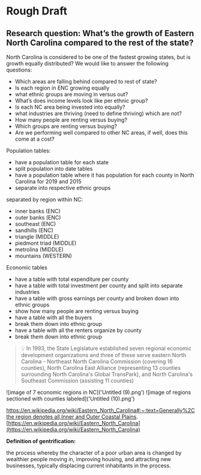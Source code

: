 # Rough Draft

## Research question: What’s the growth of Eastern North Carolina compared to the rest of the state?


North Carolina is considered to be one of the fastest growing states, but is growth equally distributed? We would like to answer the following questions:

* Which areas are falling behind compared to rest of state?
* Is each region in ENC growing equally
* what ethnic groups are moving in versus out?
* What’s does income levels look like per ethnic group?
* Is each NC area being invested into equally?
* what industries are thriving (need to define thriving) which are not?
* How many people are renting versus buying?
* Which groups are renting versus buying?
* Are we performing well compared to other NC areas, if well, does this come at a
cost?

Population tables:
* have a population table for each state
* split population into date tables
* have a population table where it has population for each county in North Carolina
for 2019 and 2015
* separate into respective ethnic groups

separated by region within NC:
* inner banks (ENC)
* outer banks (ENC)
* southeast (ENC)
* sandhills (ENC)
* triangle (MIDDLE)
* piedmont triad (MIDDLE)
* metrolina (MIDDLE)
* mountains (WESTERN)

Economic tables
* have a table with total expenditure per county
* have a table with total investment per county and split into separate industries
* have a table with gross earnings per county and broken down into ethnic groups
* show how many people are renting versus buying
* have a table with all the buyers
* break them down into ethnic group
* have a table with all the renters organize by county
* break them down into ethnic group


> 💡 In 1993, the State Legislature established seven regional economic
> development organizations and three of these serve eastern North Carolina -
> Northeast North Carolina Commission (covering 16 counties), North Carolina
> East Alliance (representing 13 counties surrounding North Carolina's Global
> TransPark), and North Carolina's Southeast Commission (assisting 11
> counties)


![image of 7 economic regions in NC]('Untitled (9).png')
![image of regions sectioned with counties labeled]('Untitled (10).png')

[https://en.wikipedia.org/wiki/Eastern_North_Carolina#:~:text=Generally%2C the region denotes all,Inner and Outer Coastal Plains](https://en.wikipedia.org/wiki/Eastern_North_Carolina#:~:text=Generally%2C%20the%20region%20denotes%20all,Inner%20and%20Outer%20Coastal%20Plains).
[https://en.wikipedia.org/wiki/Eastern_North_Carolina](https://en.wikipedia.org/wiki/Eastern_North_Carolina)

**Definition of gentrification:**

the process whereby the character of a poor urban area is changed by wealthier people moving in, improving housing, and attracting new businesses, typically displacing current inhabitants in the process.

